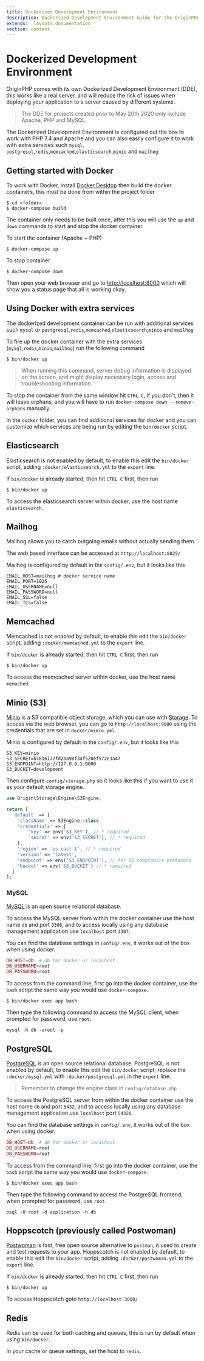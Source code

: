 ```yaml
---
title: Dockerized Development Environment
description: Dockerized Development Environment Guide for the OriginPHP Framework
extends: _layouts.documentation
section: content
---
```


# Dockerized Development Environment

OriginPHP comes with its own Dockerized Development Environment (DDE), this works like a real server, and will reduce the risk of issues when deploying your application to a server caused by different systems.

> The DDE for projects created prior to May 20th 2020 only include Apache, PHP and MySQL.

The Dockerized Development Environment is configured out the box to work with PHP 7.4 and Apache and you can also easily configure it to work with extra services such `mysql`, `postgresql`,`redis`,`memcached`,`elasticsearch`,`minio` and `mailhog`.

## Getting started with Docker

To work with Docker, install [Docker Desktop](https://www.docker.com/products/docker-desktop) then build the docker containers, this must be done from within the project folder

```linux
$ cd <folder>
$ docker-compose build
```

The container only needs to be built once, after this you will use the `up` and `down` commands to start and stop the docker container.

To start the container (Apache + PHP)

```linux
$ docker-compose up
```

To stop container

```linux
$ docker-compose down
```

Then open your web browser and go to [http://localhost:8000](http://localhost:8000) which will show you a status page that all is working okay.

## Using Docker with extra services

The dockerized development container can be run with additional services such `mysql` or `postgresql`,`redis`,`memcached`,`elasticsearch`,`minio` and `mailhog`

To fire up the docker container with the extra services (`mysql`,`redis`,`minio`,`mailhog`) run the following command

```linux
$ bin/docker up
```

> When running this command, server debug information is displayed on the screen, and might display necessary login, access and troubleshooting information.

To stop the container from the same window hit `CTRL C`, if you don't, then it will leave orphans, and you will have to run `docker-compose down --remove-orphans` manually.

In the `docker` folder, you can find additional services for docker and you can customize which services are being run
by editing the `bin/docker` script.

## Elasticsearch

Elasticsearch is not enabled by default, to enable this edit the `bin/docker` script, adding `:docker/elasticsearch.yml` to the `export` line.

If `bin/docker` is already started, then hit `CTRL C` first, then run

```
$ bin/docker up
```

To access the elasticsearch server within docker, use the host name `elasticsearch`.

## Mailhog

Mailhog allows you to catch outgoing emails without actually sending them.

The web based interface can be accessed at `http://localhost:8025/`

Mailhog is configured by default in the `config/.env`, but it looks like this

```linux
EMAIL_HOST=mailhog # docker service name
EMAIL_PORT=1025
EMAIL_USERNAME=null
EMAIL_PASSWORD=null
EMAIL_SSL=false
EMAIL_TLS=false
```

## Memcached

Memcached is not enabled by default, to enable this edit the `bin/docker` script, adding `:docker/memcached.yml` to the `export` line.

If `bin/docker` is already started, then hit `CTRL C` first, then run

```
$ bin/docker up
```

To access the memcached server within docker, use the host name `memached`.

## Minio (S3)

[Minio](https://min.io/) is a S3 compatible object storage, which you can use with [Storage](/docs/storage). To access
via the web browser, you can go to `http://localhost:9000` using the credentials that are set in `docker/minio.yml`.

Minio is configured by default in the `config/.env`, but it looks like this

```linux
S3_KEY=minio
S3_SECRET=b1816172fd2ba98f3af520ef572e3a47
S3_ENDPOINT=http://127.0.0.1:9000
S3_BUCKET=development
```

Then configure `config/storage.php` so it looks like this if you want to use it as your default storage engine.

```php
use Origin\Storage\Engine\S3Engine;

return [
  'default' => [
    'className' => S3Engine::class
    'credentials' => [
        'key' => env('S3_KEY'), // * required
        'secret' => env('S3_SECRET'), // * required
    ],
    'region' => 'us-east-1', // * required
    'version' => 'latest',
    'endpoint' => env('S3_ENDPOINT'), // for S3 comptabile protocols
    'bucket' => env('S3_BUCKET') // * required
  ]
];
```

### MySQL

[MySQL](https://www.mysql.com/) is an open source relational database.

To access the MySQL server from within the docker container use the host name `db` and port `3306`, and to access locally using any database management application use `localhost` port `3307`.

You can find the database settings in `config/.env`, it works out of the box when using docker.

```php
DB_HOST=db  # db for docker or localhost
DB_USERNAME=root
DB_PASSWORD=root
```

To access from the command line, first go into the docker container, use the `bash` script the same way you would use `docker-compose`.

```linux
$ bin/docker exec app bash
```

Then type the following command to access the MySQL client, when prompted for password, use `root`.

```linux
mysql -h db -uroot -p
```

## PostgreSQL

[PostgreSQL](https://www.postgresql.org/) is an open source relational database. PostgreSQL is not enabled by default, to enable this edit the `bin/docker` script, replace the `:docker/mysql.yml` with `:docker/postgresql.yml` in the `export` line.

> Remember to change the engine class in `config/database.php`

To access the PostgreSQL server from within the docker container use the host name `db` and port `5432`, and to access locally using any database management application use `localhost` port `54320`.

You can find the database settings in `config/.env`, it works out of the box when using docker.

```php
DB_HOST=db  # db for docker or localhost
DB_USERNAME=root
DB_PASSWORD=root
```

To access from the command line, first go into the docker container, use the `bash` script the same way you would use `docker-compose`.

```linux
$ bin/docker exec app bash
```

Then type the following command to access the PostgreSQL frontend, when prompted for password, use `root`.

```linux
psql -U root -d application -h db
```

## Hoppscotch (previously called Postwoman)

[Postwoman](https://github.com/hoppscotch/hoppscotch) is fast, free open source alternative to `postman`, it used to create and test requests to your app. Hoppscotch is not enabled by default, to enable this edit the `bin/docker` script, adding `:docker/postwoman.yml` to the `export` line.

If `bin/docker` is already started, then hit `CTRL C` first, then run

```
$ bin/docker up
```

To access Hoppscotch goto `http://localhost:3000/`

## Redis

Redis can be used for both caching and queues, this is run by default when using `bin/docker`.

In your cache or queue settings, set the host to `redis`.
